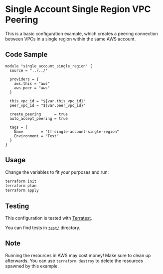 # Single Account Single Region VPC Peering

This is a basic configuration example, which creates a peering connection between VPCs in a single region within the same AWS account.

## Code Sample

```
module "single_account_single_region" {
  source = "../../"

  providers = {
    aws.this = "aws"
    aws.peer = "aws"
  }

  this_vpc_id = "${var.this_vpc_id}"
  peer_vpc_id = "${var.peer_vpc_id}"

  create_peering      = true
  auto_accept_peering = true

  tags = {
    Name        = "tf-single-account-single-region"
    Environment = "Test"
  }
}
```

## Usage

Change the variables to fit your purposes and run:

```bash
terraform init
terraform plan
terraform apply
```

## Testing

This configuration is tested with [Terratest](https://github.com/gruntwork-io/terratest).

You can find tests in [`test/`](../../test) directory.

## Note

Running the resources in AWS may cost money! Make sure to clean up afterwards. You can use `terraform destroy` to delete the resources spawned by this example.
